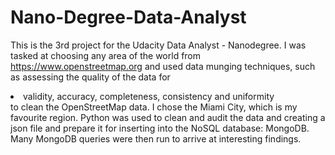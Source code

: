 # Nano-Degree-Data-Analyst
This is the 3rd project for the Udacity Data Analyst - Nanodegree. I was tasked at choosing any area of the world from 
https://www.openstreetmap.org and used data munging techniques, such as assessing the quality of the data for<li> validity,
accuracy, completeness, consistency and uniformity</li> to clean the OpenStreetMap data.
I chose the Miami City, which is my favourite region. Python was used to clean and audit the data and creating a json file and
prepare it for inserting into the NoSQL database: MongoDB. Many  MongoDB queries were then run to arrive at interesting findings.
